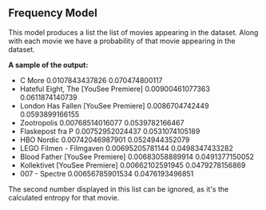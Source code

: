 ## Frequency Model
This model produces a list the list of movies appearing in the dataset.
Along with each movie we have a probability of that movie appearing in the dataset.

**A sample of the output:**

* C More 0.0107843437826 0.070474800117
* Hateful Eight, The [YouSee Premiere] 0.00900461077363 0.0611874140739
* London Has Fallen [YouSee Premiere] 0.0086704742449 0.0593899166155
* Zootropolis 0.00768514016077 0.0539782166467
* Flaskepost fra P 0.00752952024437 0.0531074105189
* HBO Nordic 0.00742046987901 0.0524944352079
* LEGO Filmen - Filmgaven 0.00695205781144 0.0498347433282
* Blood Father [YouSee Premiere] 0.00683058889914 0.0491377150052
* Kollektivet [YouSee Premiere] 0.00662102591945 0.0479278156869
* 007 - Spectre 0.00656785901534 0.0476193496851

The second number displayed in this list can be ignored, as it's the calculated entropy for that movie.